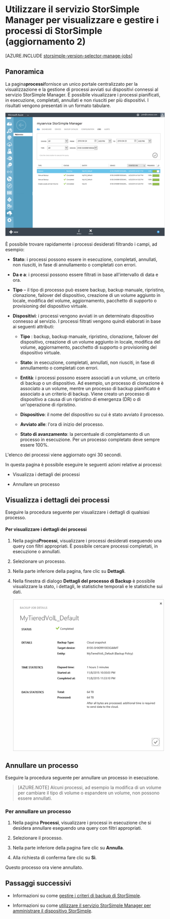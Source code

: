 <properties 
   pageTitle="Consente di visualizzare e gestire i processi di StorSimple | Microsoft Azure"
   description="Descrive la pagina relativa ai processi del servizio StorSimple Manager e come utilizzarlo per tenere traccia dei processi di backup recenti, correnti e pianificati."
   services="storsimple"
   documentationCenter="NA"
   authors="alkohli"
   manager="carmonm"
   editor=""/>
<tags 
   ms.service="storsimple"
   ms.devlang="NA"
   ms.topic="article"
   ms.tgt_pltfrm="NA"
   ms.workload="TBD"
   ms.date="04/25/2016"
   ms.author="alkohli" />

# Utilizzare il servizio StorSimple Manager per visualizzare e gestire i processi di StorSimple (aggiornamento 2)

[AZURE.INCLUDE [storsimple-version-selector-manage-jobs](../../includes/storsimple-version-selector-manage-jobs.md)]

## Panoramica

La pagina**processi**fornisce un unico portale centralizzato per la visualizzazione e la gestione di processi avviati sui dispositivi connessi al servizio StorSimple Manager. È possibile visualizzare i processi pianificati, in esecuzione, completati, annullati e non riusciti per più dispositivi. I risultati vengono presentati in un formato tabulare.

![Pagina dei processi](./media/storsimple-manage-jobs-u2/jobs.png)

È possibile trovare rapidamente i processi desiderati filtrando i campi, ad esempio:

- **Stato**: i processi possono essere in esecuzione, completati, annullati, non riusciti, in fase di annullamento o completati con errori.
- **Da e a**: i processi possono essere filtrati in base all'intervallo di data e ora.
- **Tipo** – il tipo di processo può essere backup, backup manuale, ripristino, clonazione, failover del dispositivo, creazione di un volume aggiunto in locale, modifica del volume, aggiornamento, pacchetto di supporto o provisioning del dispositivo virtuale.

- **Dispositivi**: i processi vengono avviati in un determinato dispositivo connesso al servizio. I processi filtrati vengono quindi elaborati in base ai seguenti attributi:

    - **Tipo** : backup, backup manuale, ripristino, clonazione, failover del dispositivo, creazione di un volume aggiunto in locale, modifica del volume, aggiornamento, pacchetto di supporto o provisioning del dispositivo virtuale.

    - **Stato**: in esecuzione, completati, annullati, non riusciti, in fase di annullamento o completati con errori.

    - **Entità**: i processi possono essere associati a un volume, un criterio di backup o un dispositivo. Ad esempio, un processo di clonazione è associato a un volume, mentre un processo di backup pianificato è associato a un criterio di backup. Viene creato un processo di dispositivo a causa di un ripristino di emergenza (DR) o di un'operazione di ripristino.

    - **Dispositivo**: il nome del dispositivo su cui è stato avviato il processo.

    - **Avviato alle**: l'ora di inizio del processo.

    - **Stato di avanzamento**: la percentuale di completamento di un processo in esecuzione. Per un processo completato deve sempre essere 100%.

L'elenco dei processi viene aggiornato ogni 30 secondi.

In questa pagina è possibile eseguire le seguenti azioni relative ai processi:

- Visualizza i dettagli dei processi

- Annullare un processo

## Visualizza i dettagli dei processi

Eseguire la procedura seguente per visualizzare i dettagli di qualsiasi processo.

#### Per visualizzare i dettagli dei processi

1. Nella pagina**Processi**, visualizzare i processi desiderati eseguendo una query con filtri appropriati. È possibile cercare processi completati, in esecuzione o annullati.

2. Selezionare un processo.

3. Nella parte inferiore della pagina, fare clic su **Dettagli**.

4. Nella finestra di dialogo **Dettagli del processo di Backup** è possibile visualizzare la stato, i dettagli, le statistiche temporali e le statistiche sui dati.
 
    ![Pagina dettagli del processo](./media/storsimple-manage-jobs-u2/JobDetails.png)

## Annullare un processo

Eseguire la procedura seguente per annullare un processo in esecuzione.

>[AZURE.NOTE] Alcuni processi, ad esempio la modifica di un volume per cambiare il tipo di volume o espandere un volume, non possono essere annullati.

### Per annullare un processo

1. Nella pagina **Processi**, visualizzare i processi in esecuzione che si desidera annullare eseguendo una query con filtri appropriati.

1. Selezionare il processo.

1. Nella parte inferiore della pagina fare clic su **Annulla**.

1. Alla richiesta di conferma fare clic su **Sì**.

Questo processo ora viene annullato.

## Passaggi successivi

- Informazioni su come [gestire i criteri di backup di StorSimple](storsimple-manage-backup-policies.md).

- Informazioni su come [utilizzare il servizio StorSimple Manager per amministrare il dispositivo StorSimple](storsimple-manager-service-administration.md).

<!---HONumber=AcomDC_0504_2016-->